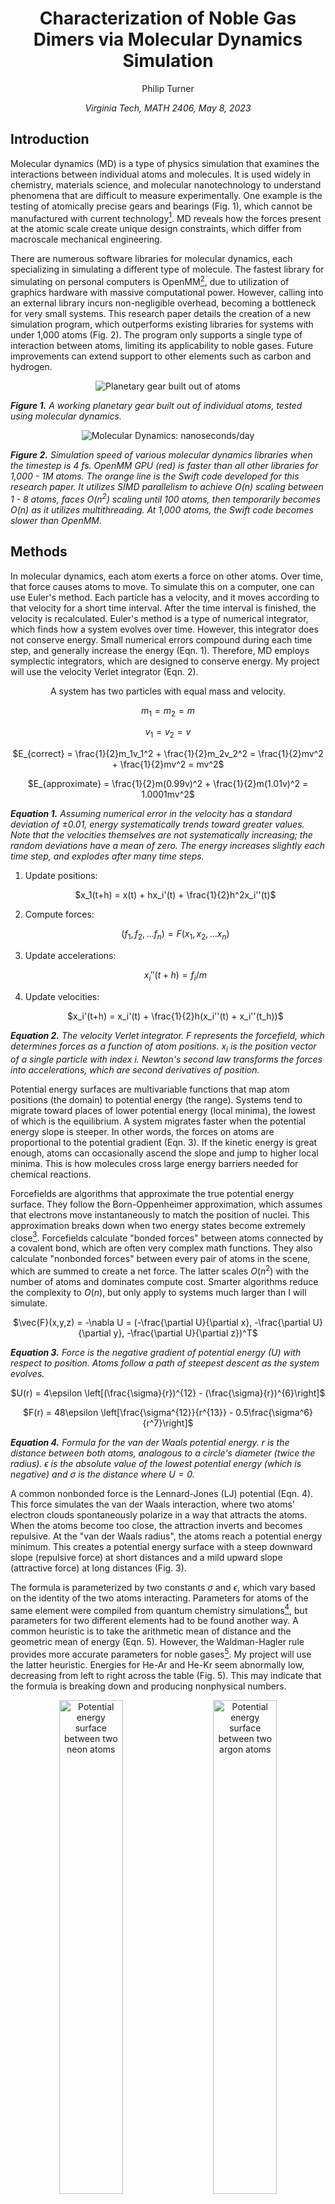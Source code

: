 <div align="center">

# Characterization of Noble Gas Dimers via Molecular Dynamics Simulation

Philip Turner

<i>Virginia Tech, MATH 2406, May 8, 2023</i>

</div>

## Introduction

Molecular dynamics (MD) is a type of physics simulation that examines the interactions between individual atoms and molecules. It is used widely in chemistry, materials science, and molecular nanotechnology to understand phenomena that are difficult to measure experimentally. One example is the testing of atomically precise gears and bearings (Fig. 1), which cannot be manufactured with current technology[^1]. MD reveals how the forces present at the atomic scale create unique design constraints, which differ from macroscale mechanical engineering.

There are numerous software libraries for molecular dynamics, each specializing in simulating a different type of molecule. The fastest library for simulating on personal computers is OpenMM[^2], due to utilization of graphics hardware with massive computational power. However, calling into an external library incurs non-negligible overhead, becoming a bottleneck for very small systems. This research paper details the creation of a new simulation program, which outperforms existing libraries for systems with under 1,000 atoms (Fig. 2). The program only supports a single type of interaction between atoms, limiting its applicability to noble gases. Future improvements can extend support to other elements such as carbon and hydrogen.

<div align="center">

![Planetary gear built out of atoms](./Documentation/Figure_1.gif)

</div>

<i> <b>Figure 1.</b> A working planetary gear built out of individual atoms, tested using molecular dynamics. </i>

<div align="center">

![Molecular Dynamics: nanoseconds/day](./Documentation/Figure_2.png)

</div>

<i> <b>Figure 2.</b> Simulation speed of various molecular dynamics libraries when the timestep is 4 fs. OpenMM GPU (red) is faster than all other libraries for 1,000 - 1M atoms. The orange line is the Swift code developed for this research paper. It utilizes SIMD parallelism to achieve $O(n)$ scaling between 1 - 8 atoms, faces $O(n^2)$ scaling until 100 atoms, then temporarily becomes $O(n)$ as it utilizes multithreading. At 1,000 atoms, the Swift code becomes slower than OpenMM.</i>

## Methods

In molecular dynamics, each atom exerts a force on other atoms. Over time, that force causes atoms to move. To simulate this on a computer, one can use Euler's method. Each particle has a velocity, and it moves according to that velocity for a short time interval. After the time interval is finished, the velocity is recalculated. Euler's method is a type of numerical integrator, which finds how a system evolves over time. However, this integrator does not conserve energy. Small numerical errors compound during each time step, and generally increase the energy (Eqn. 1). Therefore, MD employs symplectic integrators, which are designed to conserve energy. My project will use the velocity Verlet integrator (Eqn. 2).

<div align="center">

A system has two particles with equal mass and velocity.

$m_1 = m_2 = m$

$v_1 = v_2 = v$

$E_{correct} = \frac{1}{2}m_1v_1^2 + \frac{1}{2}m_2v_2^2 = \frac{1}{2}mv^2 + \frac{1}{2}mv^2 = mv^2$

$E_{approximate} = \frac{1}{2}m(0.99v)^2 + \frac{1}{2}m(1.01v)^2 = 1.0001mv^2$

</div>

<i> <b>Equation 1.</b> Assuming numerical error in the velocity has a standard deviation of ±0.01, energy systematically trends toward greater values. Note that the velocities themselves are not systematically increasing; the random deviations have a mean of zero. The energy increases slightly each time step, and explodes after many time steps. </i>

1) Update positions: <div align="center">  $x_1(t+h) = x(t) + hx_i'(t) + \frac{1}{2}h^2x_i''(t)$ </div>

2) Compute forces: <div align="center"> $(f_1,f_2,...f_n) = F(x_1,x_2,...x_n)$ </div>

3) Update accelerations: <div align="center"> $x_i''(t+h) = f_i / m$ </div>

4) Update velocities: <div align="center"> $x_i'(t+h) = x_i'(t) + \frac{1}{2}h(x_i''(t) + x_i''(t_h))$ </div>

<i> <b>Equation 2.</b> The velocity Verlet integrator. $F$ represents the forcefield, which determines forces as a function of atom positions. $x_i$ is the position vector of a single particle with index $i$. Newton's second law transforms the forces into accelerations, which are second derivatives of position. </i>

Potential energy surfaces are multivariable functions that map atom positions (the domain) to potential energy (the range). Systems tend to migrate toward places of lower potential energy (local minima), the lowest of which is the equilibrium. A system migrates faster when the potential energy slope is steeper. In other words, the forces on atoms are proportional to the potential gradient (Eqn. 3). If the kinetic energy is great enough, atoms can occasionally ascend the slope and jump to higher local minima. This is how molecules cross large energy barriers needed for chemical reactions.

Forcefields are algorithms that approximate the true potential energy surface. They follow the Born-Oppenheimer approximation, which assumes that electrons move instantaneously to match the position of nuclei. This approximation breaks down when two energy states become extremely close[^3]. Forcefields calculate "bonded forces" between atoms connected by a covalent bond, which are often very complex math functions. They also calculate "nonbonded forces" between every pair of atoms in the scene, which are summed to create a net force. The latter scales $O(n^2)$ with the number of atoms and dominates compute cost. Smarter algorithms reduce the complexity to $O(n)$, but only apply to systems much larger than I will simulate.

<div align="center">

$\vec{F}(x,y,z) = -\nabla U = (-\frac{\partial U}{\partial x}, -\frac{\partial U}{\partial y}, -\frac{\partial U}{\partial z})^T$

</div>

<i> <b>Equation 3.</b> Force is the negative gradient of potential energy ($U$) with respect to position. Atoms follow a path of steepest descent as the system evolves. </i>

<div align="center">

$U(r) = 4\epsilon \left[(\frac{\sigma}{r})^{12} - (\frac{\sigma}{r})^{6}\right]$

$F(r) = 48\epsilon \left[\frac{\sigma^{12}}{r^{13}} - 0.5\frac{\sigma^6}{r^7}\right]$

</div>

<i> <b>Equation 4.</b> Formula for the van der Waals potential energy. $r$ is the distance between both atoms, analogous to a circle's diameter (twice the radius). $\epsilon$ is the absolute value of the lowest potential energy (which is negative) and $\sigma$ is the distance where $U = 0$. </i>

A common nonbonded force is the Lennard-Jones (LJ) potential (Eqn. 4). This force simulates the van der Waals interaction, where two atoms' electron clouds spontaneously polarize in a way that attracts the atoms. When the atoms become too close, the attraction inverts and becomes repulsive. At the "van der Waals radius", the atoms reach a potential energy minimum. This creates a potential energy surface with a steep downward slope (repulsive force) at short distances and a mild upward slope (attractive force) at long distances (Fig. 3).

The formula is parameterized by two constants $\sigma$ and $\epsilon$, which vary based on the identity of the two atoms interacting. Parameters for atoms of the same element were compiled from quantum chemistry simulations[^4], but parameters for two different elements had to be found another way. A common heuristic is to take the arithmetic mean of distance and the geometric mean of energy (Eqn. 5). However, the Waldman-Hagler rule provides more accurate parameters for noble gases[^5]. My project will use the latter heuristic. Energies for He-Ar and He-Kr seem abnormally low, decreasing from left to right across the table (Fig. 5). This may indicate that the formula is breaking down and producing nonphysical numbers.

<p align="center">
&nbsp;
  <img alt="Potential energy surface between two neon atoms" src="./Documentation/Figure_3a.png" width="45%">
&nbsp; &nbsp;
  <img alt="Potential energy surface between two argon atoms" src=".//Documentation/Figure_3b.png" width="45%">
  &nbsp;
</p>

<i> <b>Figure 3.</b> Potential energy surface for vdW interactions between neon-neon and argon-argon pairs[^4]. Å is a unit equivalent to 0.1 nanometers. The global minimum is -0.009 eV for neon and -0.014 eV for argon. </i>

<div align="center">

| Element | $\sigma$ (nm = 10<sup>-9</sup> meters) | $\epsilon$ (meV = 10<sup>-3</sup> electron-V) |  $\epsilon$ (zJ = 10<sup>-21</sup> joules) |
| --- | --- | --- | --- |
| He | 0.2411 nm | 4.570 meV | 0.732 zJ |
| Ne | 0.2687 nm | 8.56 meV | 1.371 zJ |
| Ar | 0.3425 nm | 13.66 meV | 2.189 zJ |
| Kr | 0.3698 nm | 18.2 meV | 2.916 zJ |

</div>

<i> <b>Figure 4.</b> LJ parameters for interactions with other atoms of the same element. eV quantities are converted to SI units (joules) for consistency with other formulas.</i>

<div align="center">

$\sigma_{ij} = (\sigma_{ii} + \sigma_{jj}) / 2$

$\epsilon_{ij} = \sqrt{\epsilon_{ii} \epsilon_{jj}}$

</div>

<i> <b>Equation 5.</b> Simplified method for deriving vdW parameters between two elements $i$ and $j$. </i>

<div align="center">

| Element | He | Ne | Ar | Kr |
| --- | --- | --- | --- | --- |
| He | 0.732 zJ | 0.951 zJ | 0.787 zJ | 0.752 zJ |
| Ne |          | 1.371 zJ | 1.357 zJ | 1.337 zJ |
| Ar |          |          | 2.189 zJ | 2.461 zJ |
| Kr |          |          |          | 2.916 zJ |

</div>

<i> <b>Figure 5.</b> vdW energies using the Waldman-Hagler rule. </i>

Before running the simulation, one needs to choose the time step. Truncation error of the velocity Verlet integrator scales with $O(h^2)$, so doubling the time step leads to 4x error. However, the end goal is to run an MD simulation as fast as possible. Using larger time steps means the simulation can finish more quickly. A standard practice is setting the time step to $\frac{1}{10}$ the duration of the highest-frequency motions you want to capture[^6]. For example, carbon-hydrogen bonds vibrate with a period 11 fs, so timesteps are typically ~1.1 fs (fs = femtosecond; 10<sup>-15</sup> seconds). The van der Waals attraction between noble gas atoms has a vibrational period of ~1000 fs, several orders of magnitude higher (Eqn. 6, Fig. 6). I will stick with a conservative 1 fs timestep, but 100 fs could theoretically work as well.

<div align="center">

$r_0 = 2^{1/6} \sigma$

$k_{approx} = 2\epsilon(\frac{6}{r_0})^2 = \frac{57.146\epsilon}{\sigma^2}$

</div>

<i> <b>Equation 6.</b> An atom pair is modeled as a spring-mass system undergoing harmonic oscillation. Above is the formula for approximating $k$, the spring stiffness in N/m[^7]. $\sigma$ and $\epsilon$ are parameters from the LJ potential. </i>

<div align="center">

| Atom Pair | $k_{approx}$ | $\mu = \frac{1}{1/m_1 + 1/m_2}$ | $T = 2\pi\sqrt{\mu/k}$ |
| --- | --- | --- | --- |
| Ne-Ne | 1.085 N/m | 1.675E-26 kg |  781 fs |
| Ne-Ar | 0.777 N/m | 2.226E-26 kg | 1064 fs |
| Ar-Ar | 1.066 N/m | 3.317E-26 kg | 1108 fs |

</div>

<i> <b>Figure 6.</b> Derivation of the vibration period for elements that will be simulated. fs is a unit equivalent to 10<sup>-15</sup> seconds.</i>

In some simulations, the primary goal is to observe how changes in the system affect energy. Molecules can release energy after forming strong bonds, which manifests as heat and can be measured precisely. Very large timesteps introduce a large amount of error, which compounds and eventually breaks conservation of energy. Therefore, energy-conserving simulations use relatively small timesteps, on the order of 0.25 fs.

Not every simulation needs to conserve energy. Those that do not can use a thermostat - an algorithm that simulates dissipation of thermal energy into the system's surroundings. Thermostats conserve temperature instead of conserving energy[^8]. This behavior makes the $O(h^2)$ error in the velocity Verlet integrator less of an issue. Timesteps can theoretically be infinite; you only need small-enough steps to capture the dynamics of interest. Thermostats also allow use of lower-precision numbers to perform calculations, so the simulation can run on graphics hardware rather than the CPU. For example, most MD simulators require Nvidia GPUs because Nvidia has hardware support for 64-bit real numbers. However, OpenMM uses thermostats to run simulations entirely in lower-precision 32-bit numbers. This fact makes OpenMM compatible with alternative GPU vendors such as Apple and Intel[^2].

## Results

<div align="center">

![Nine subplots containing trajectory before collision, trajectory after collision, and energy](./Documentation/Figure_7.png)

</div>

<i> <b>Figure 7.</b> Visualization of three 20 ps molecular dynamics simulations, with motions constrained to the XY plane. The upper three graphs show a simulation of four neon atoms, the middle show two neons and two argons, and the bottom show four argons. </i>

In Figure 7, there are three test runs to demonstrate that the MD simulation works correctly. Each simulation starts with four noble gas atoms on a collision course. They start ±0.3 nm away from the origin in the X and Y dimensions, with 30 m/s velocities directed toward the origin. Without interatomic forces, their trajectories would be perfect lines. This is indeed how each simulation begins, but the behavior breaks down at 2 ps (picoseconds; 10<sup>-12</sup> seconds). In the energy graphs on the right, the kinetic energy reaches a peak and the atoms reach their maximum velocity. This is analogous to the moment a basketball bounces off the ground. The velocity is accelerating, then suddenly switches direction.

When all atoms are of the same element (top; neon, bottom; argon), the system is symmetric. The atoms' motion must adhere to this symmetry, forcing them into the LJ potential energy surface's repulsive region. Their kinetic energy instantly drops to zero, then sharply rebounds, all within a fraction of a picosecond. This behavior reflects that the repulsive region of the LJ potential energy surface is orders of magnitude sharper than the attractive region.

Originally, I wanted to simulate several dozen particles and observe the phase change from gas to liquid. At room temperature, one argon atom has ~5 zJ (zeptojoule; 10<sup>-21</sup> joules) of kinetic energy, around 10x larger than the kinetic energy per atom in my simulations (2 zJ / 4 atoms = 0.5 zJ). That equates to ~27 K ($\frac{1}{10}$ of 273 K), under the melting point of argon. In theory, the atoms would condense into a solid or liquid because of van der Waals forces. The energy of the potential well (~1-2 zJ) would exceed the kinetic energy, preventing them from escaping into the gas phase. Something similar to condensation happens in the mixed neon-argon simulation (the graph in the horizontal and vertical center). Each neon pairs up with another argon to form van der Waals molecules, held together by the attractive vdW force. Their trajectories are spiral-shaped because the bonded atoms are rotating around each other.

<div align="center">

![Nine subplots containing trajectory before collision, trajectory after collision, and energy](./Documentation/Figure_8.png)

</div>

<i> <b>Figure 8.</b> The molecular dynamics simulations from Figure 7, extended to 60 ps. </i>

Figure 8 shows the same simulations running for longer times. Not only do the Ne-Ar molecules remain intact; new neon-neon molecules form. They rotate more slowly, but have a similar bond length of ~0.4 nm. This is much larger than any covalent bond (carbon-carbon, 0.15 nm) and abnormally large like a vdW bond (helium-helium, 5.2 nm). The formation of this bond was exothermic, permanently liberating ~0.2 zJ/pair of potential energy into thermal (kinetic) energy. This is less than the 1.371 zJ used to parameterize the LJ potential between neon atoms.

vdW molecules are difficult to synthesize because their binding energy is easily overcome by small fluctuations. Noble gas atoms have complete valence shells, preventing them from forming covalent bonds. The only alternative - vdW bonds - are an order of magnitude weaker. The simulation results demonstrate how MD enables the study of exotic chemicals and nanomachines, which cannot be created in experiment with current technology.

[^1]: K. E. Drexler, "Molecular machinery and manufacturing with applications to computation," <i>MIT Libraries.</i> August 9, 1991. https://dspace.mit.edu/handle/1721.1/27999

[^2]: P. Eastman, et al. "OpenMM 7: Rapid development of high performance algorithms for molecular dynamics," <i>PLOS Computational Biology.</i> July 26, 2017. https://journals.plos.org/ploscompbiol/article?id=10.1371/journal.pcbi.1005659

[^3]: L. Che, Z. Ren, et al. "Breakdown of the Born-Oppenheimer Approximation in the F + o-D2 → DF + D Reaction," <i>Science.</i> August 24, 2007. https://www.science.org/doi/10.1126/science.1144984

[^4]: P. Hadley. "Van der Waals potential," <i>Molecular and Solid State Physics.</i> c. 2011-2016. http://lampx.tugraz.at/~hadley/ss1/molecules/VdW.php

[^5]: Digital Research Alliance of Canada. "Practical considerations for Molecular Dynamics: Force Fields and Interactions," <i>GitHub Pages.</i> April 4, 2023. https://computecanada.github.io/molmodsim-md-theory-lesson-novice/01-Force_Fields_and_Interactions/index.html

[^6]: E. Braun, J. Gilmer, H. Mayes, D. Mobley, J. Monroe, S. Prasad, D. Zuckerman. "Best Practices for Foundations in Molecular Simulations [Article v1.0]," <i>Living J. Comp. Mol. Sci.</i> Nov. 29, 2018. https://livecomsjournal.org/index.php/livecoms/article/view/v1i1e5957

[^7]: Gert. "How to determine the spring constant in a Lennard-Jones potential [closed]," <i>Stack Exchange.</i> Jan. 23, 2021. https://physics.stackexchange.com/a/609697

[^8]: G. Bussi, D. Donadio, M. Parrinello. "Canonical sampling through velocity rescaling," <i>The Journal of Chemical Physics.</i> Jan. 3, 2007. https://pubs.aip.org/aip/jcp/article/126/1/014101/186581/Canonical-sampling-through-velocity-rescaling
